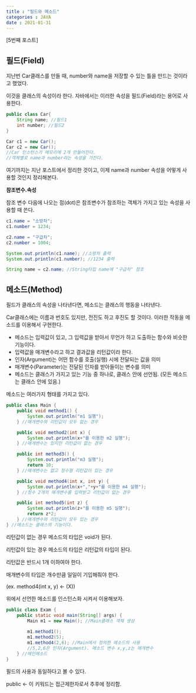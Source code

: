 ```yaml
---
title : "필드와 메소드"
categories : JAVA
date : 2021-01-31
---
```


[5번째 포스트]

## 필드(Field)

지난번 Car클래스를 만들 때, number와 name을 저장할 수 있는 틀을 만드는 것이라고 했었다. 

이것을 클래스의 속성이라 한다. 자바에서는 이러한 속성을 필드(Field)라는 용어로 사용한다.

```java
public class Car{
    String name; //필드1
    int number; //필드2
}
```

```java
Car c1 = new Car();
Car c2 = new Car();
//Car 인스턴스가 메모리에 2개 만들어진다.
//객체별로 name과 number라는 속성을 가진다.
```



여기까지는 지난 포스트에서 정리한 것이고, 이제 name과 number 속성을 어떻게 사용할 것인지 정리해본다.

**참조변수.속성**

참조 변수 다음에 나오는 점(dot)은 참조변수가 참조하는 객체가 가지고 있는 속성을 사용할 때 쓴다.

```java
c1.name = "소방차";
c1.number = 1234;

c2.name = "구급차";
c2.number = 1004;

System.out.println(c1.name); //소방차 출력
System.out.println(c1.number); //1234 출력

String name = c2.name; //String타입 name에 "구급차" 참조
```



## 메소드(Method)



필드가 클래스의 속성을 나타낸다면, 메소드는 클래스의 행동을 나타낸다.

Car클래스에는 이름과 번호도 있지만, 전진도 하고 후진도 할 것이다. 이러한 작동을 메소드를 이용해서 구현한다.



* 메소드는 입력값이 있고, 그 입력값을 받아서 무언가 하고 도출하는 함수와 비슷한 기능이다.
* 입력값을 매개변수라고 하고 결과값을 리턴값이라 한다.
* 인자(Argument)는 어떤 함수를 호출(실행) 시에 전달되는 값을 의미
* 매개변수(Parameter)는 전달된 인자를 받아들이는 변수를 의미
* 메소드는 클래스가 가지고 있는 기능 중 하나로, 클래스 안에 선언됨. (모든 메소드는 클래스 안에 있음.)



메소드는 여러가지 형태를 가지고 있다.

```java
public class Main {
	public void method1() {
    	System.out.println("m1 실행");
	} //매개변수와 리턴값이 모두 없는 경우

	public void method2(int x) {
    	System.out.println(x+"를 이용한 m2 실행");
	} //매개변수는 있지만 리턴값이 없는 경우

	public int method3() {
    	System.out.println("m3 실행");
    	return 10;
	} //매개변수는 없고 정수형 리턴값이 있는 경우

	public void method4(int x, int y) {
    	System.out.println(x+","+y+"를 이용한 m4 실행");
	} //정수 2개의 매개변수를 입력받고 리턴값이 없는 경우

	public int method5(int z) {
    	System.out.println(z+"를 이용한 m5 실행");
    	return z*2;
	} //매개변수와 리턴값이 모두 있는 경우
} //메소드는 클래스의 기능이다.
```

리턴값이 없는 경우 메소드의 타입은 void가 된다.

리턴값이 있는 경우 메소드의 타입은 리턴값의 타입이 된다.

리턴값은 반드시 1개 이하여야 한다.

매개변수의 타입은 개수만큼 일일이 기입해줘야 한다.

(ex. method4(int x, y) <- (X))



위에서 선언한 메소드를 인스턴스화 시켜서 이용해보자.

```java
public class Exam {
	public static void main(String[] args) {
    	Main m1 = new Main(); //Main클래스 객체 생성
        
        m1.method1();
        m1.method2(5);
        m1.method4(2,6); //Main에서 정의한 메소드의 사용
        //5,2,6은 인자(Argument). 메소드 변수 x,y,z는 매개변수
	} //메인메소드
}
```

필드의 사용과 동일하다고 볼 수 있다.

public <- 이 키워드는 접근제한자로서 추후에 정리함.
